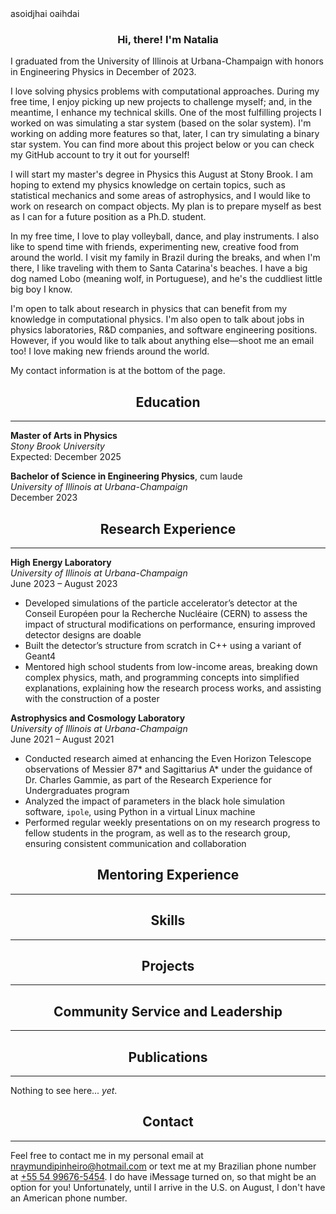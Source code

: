 <link rel="shortcut icon" type="image/png" href="assets/images/icon.png">
asoidjhai oaihdai


<h3 style="text-align:center">Hi, there! I'm Natalia</h3>

I graduated from the University of Illinois at
Urbana-Champaign with honors in Engineering Physics in December of 2023.

I love solving physics problems with computational approaches. During my free
time, I enjoy picking up new projects to challenge myself; and, in the meantime,
I enhance my technical skills.
One of the most fulfilling projects I worked on was simulating a star system
(based on the solar system). I'm working on adding more features so that, later,
I can try simulating a binary star system. You can find more about this project
below or you can check my GitHub account to try it out for yourself!

I will start my master's degree in Physics this August at Stony Brook.
I am hoping to extend my physics knowledge on certain topics, such as
statistical mechanics and some areas of astrophysics, and I would like to
work on research on compact objects. My plan is to prepare myself as best as I
can for a future position as a Ph.D. student.

In my free time, I love to play volleyball, dance, and play instruments. I also
like to spend time with friends, experimenting new, creative food from around
the world. I visit my family in Brazil during the breaks, and when I'm there,
I like traveling with them to Santa Catarina's beaches. I have a big dog
named Lobo (meaning wolf, in Portuguese), and he's the cuddliest little big boy
I know.

I'm open to talk about research in physics that can benefit from my knowledge in
computational physics. I'm also open to talk about jobs in physics laboratories,
R&D companies, and software engineering positions.
However, if you would like to talk about anything else&mdash;shoot me an email
too! I love making new friends around the world.

My contact information is at the bottom of the page.


<!--------------------------------- EDUCATION --------------------------------->

<div class="container">
    <div style="text-align:center">
        <h2>Education</h2>
        <hr>
    </div>
</div>


<b>Master of Arts in Physics</b> <br>
<i>Stony Brook University</i><br>
Expected: December 2025

<b>Bachelor of Science in Engineering Physics</b>, cum laude <br>
<i>University of Illinois at Urbana-Champaign</i><br>
December 2023

<!---------------------------- RESEARCH EXPERIENCE ---------------------------->

<div class="container">
    <div style="text-align:center">
        <h2>Research Experience</h2>
        <hr>
    </div>
</div>


<b>High Energy Laboratory</b><br>
<i>University of Illinois at Urbana-Champaign</i><br>
June 2023 &ndash; August 2023
- Developed simulations of the particle accelerator’s detector at the Conseil Européen pour la Recherche Nucléaire (CERN) to assess the impact of structural modifications on performance, ensuring improved detector designs are doable
- Built the detector’s structure from scratch in C++ using a variant of Geant4
- Mentored high school students from low-income areas, breaking down complex physics, math, and programming concepts into simplified explanations, explaining how the research process works, and assisting with the construction of a poster

<b>Astrophysics and Cosmology Laboratory</b><br>
<i>University of Illinois at Urbana-Champaign</i><br>
June 2021 &ndash; August 2021
- Conducted research aimed at enhancing the Even Horizon Telescope observations of Messier 87* and Sagittarius A* under the guidance of Dr. Charles Gammie, as part of the Research Experience for Undergraduates program
- Analyzed the impact of parameters in the black hole simulation software, `ipole`, using Python in a virtual Linux machine
- Performed regular weekly presentations on on my research progress to fellow students in the program, as well as to the research group, ensuring consistent communication and collaboration

<!--------------------------- MENTORING EXPERIENCE ---------------------------->

<div class="container">
    <div style="text-align:center">
        <h2>Mentoring Experience</h2>
        <hr>
    </div>
</div>


<!---------------------------------- SKILLS ----------------------------------->

<div class="container">
    <div style="text-align:center">
        <h2>Skills</h2>
        <hr>
    </div>
</div>


<!--------------------------------- PROJECTS ---------------------------------->

<div class="container">
    <div style="text-align:center">
        <h2>Projects</h2>
        <hr>
    </div>
</div>


<!--------------------- COMMUNITY SERVICE & LEADERSHIP ------------------------>

<div class="container">
    <div style="text-align:center">
        <h2>Community Service and Leadership</h2>
        <hr>
    </div>
</div>


<!------------------------------ PUBLICATIONS --------------------------------->

<div class="container">
    <div style="text-align:center">
        <h2>Publications</h2>
        <hr>
    </div>
</div>


Nothing to see here... <i>yet</i>.


<!--------------------------------- CONTACT ----------------------------------->

<div class="container">
    <div style="text-align:center">
        <h2>Contact</h2>
        <hr>
    </div>
</div>


Feel free to contact me in my personal email at [nraymundipinheiro@hotmail.com](mailto:nraymundipinheiro@hotmail.com) or text me at my Brazilian phone number
at [+55 54 99676-5454](tel:5554996765454). I do have iMessage turned on, so that
might be an option for you! Unfortunately, until I arrive in the U.S. on August,
I don't have an American phone number.